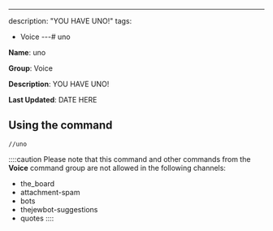 ---
description: "YOU HAVE UNO!"
tags:
  - Voice
---# uno

**Name**: uno

**Group**: Voice

**Description**: YOU HAVE UNO!

**Last Updated**: DATE HERE

## Using the command

    //uno

::::caution Please note that this command and other commands from the **Voice** command group are not allowed in the following channels:
- the_board
- attachment-spam
- bots
- thejewbot-suggestions
- quotes
::::